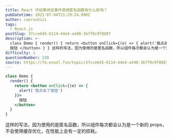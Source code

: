 ```yaml
---
title: React 中如果绑定事件使用匿名函数有什么影响？
pubDatetime: 2021-07-04T21:29:24.000Z
author: caorushizi
tags:
  - React.js
postSlug: 37cce645-6114-44e4-a440-3b7f0c9f8887
description: >-
  class Demo { render() { return <button onClick={(e) => { alert('我点击了按钮') }}>
  按钮 </button> } } 这样的写法，因为使用的是匿名函数，所以组件每次都会认为是一个新的 props，不会使用缓存优化，在性能上会有一定的损耗。
difficulty: 1
questionNumber: 330
source: https://fe.ecool.fun/topic/37cce645-6114-44e4-a440-3b7f0c9f8887
---
```


```jsx
class Demo {
  render() {
    return <button onClick={(e) => {
      alert('我点击了按钮')
    }}>
      按钮
    </button>
  }
}

```

这样的写法，因为使用的是匿名函数，所以组件每次都会认为是一个新的 props，不会使用缓存优化，在性能上会有一定的损耗。
